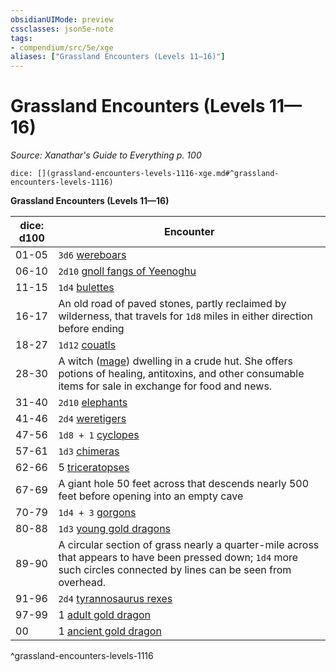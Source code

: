 ```yaml
---
obsidianUIMode: preview
cssclasses: json5e-note
tags:
- compendium/src/5e/xge
aliases: ["Grassland Encounters (Levels 11—16)"]
---
```

# Grassland Encounters (Levels 11—16)
*Source: Xanathar's Guide to Everything p. 100* 

`dice: [](grassland-encounters-levels-1116-xge.md#^grassland-encounters-levels-1116)`

**Grassland Encounters (Levels 11—16)**

| dice: d100 | Encounter |
|------------|-----------|
| 01-05 | `3d6` [wereboars](/2-Mechanics/CLI/bestiary/humanoid/wereboar.md) |
| 06-10 | `2d10` [gnoll fangs of Yeenoghu](/2-Mechanics/CLI/bestiary/fiend/gnoll-fang-of-yeenoghu.md) |
| 11-15 | `1d4` [bulettes](/2-Mechanics/CLI/bestiary/monstrosity/bulette.md) |
| 16-17 | An old road of paved stones, partly reclaimed by wilderness, that travels for `1d8` miles in either direction before ending |
| 18-27 | `1d12` [couatls](/2-Mechanics/CLI/bestiary/celestial/couatl.md) |
| 28-30 | A witch ([mage](/2-Mechanics/CLI/bestiary/humanoid/mage.md)) dwelling in a crude hut. She offers potions of healing, antitoxins, and other consumable items for sale in exchange for food and news. |
| 31-40 | `2d10` [elephants](/2-Mechanics/CLI/bestiary/beast/elephant.md) |
| 41-46 | `2d4` [weretigers](/2-Mechanics/CLI/bestiary/humanoid/weretiger.md) |
| 47-56 | `1d8 + 1` [cyclopes](/2-Mechanics/CLI/bestiary/giant/cyclops.md) |
| 57-61 | `1d3` [chimeras](/2-Mechanics/CLI/bestiary/monstrosity/chimera.md) |
| 62-66 | 5 [triceratopses](/2-Mechanics/CLI/bestiary/beast/triceratops.md) |
| 67-69 | A giant hole 50 feet across that descends nearly 500 feet before opening into an empty cave |
| 70-79 | `1d4 + 3` [gorgons](/2-Mechanics/CLI/bestiary/monstrosity/gorgon.md) |
| 80-88 | `1d3` [young gold dragons](/2-Mechanics/CLI/bestiary/dragon/young-gold-dragon.md) |
| 89-90 | A circular section of grass nearly a quarter-mile across that appears to have been pressed down; `1d4` more such circles connected by lines can be seen from overhead. |
| 91-96 | `2d4` [tyrannosaurus rexes](/2-Mechanics/CLI/bestiary/beast/tyrannosaurus-rex.md) |
| 97-99 | 1 [adult gold dragon](/2-Mechanics/CLI/bestiary/dragon/adult-gold-dragon.md) |
| 00 | 1 [ancient gold dragon](/2-Mechanics/CLI/bestiary/dragon/ancient-gold-dragon.md) |
^grassland-encounters-levels-1116
